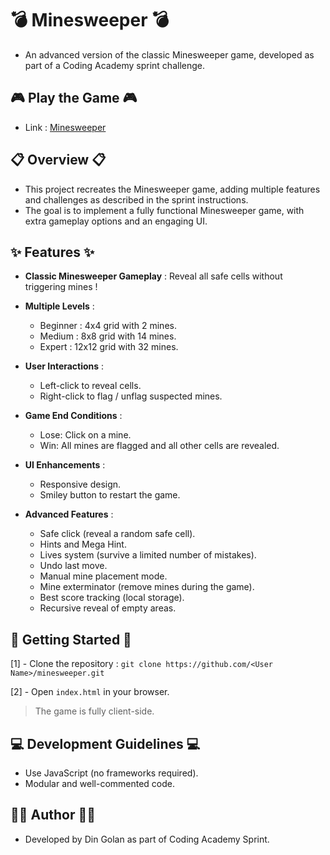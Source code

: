 # 💣 Minesweeper 💣

- An advanced version of the classic Minesweeper game, developed as part of a Coding Academy sprint challenge.

## 🎮 Play the Game 🎮

- Link : [Minesweeper](https://dingolan.github.io/Minesweeper/)

## 📋 Overview 📋

- This project recreates the Minesweeper game, adding multiple features and challenges as described in the sprint instructions. 
- The goal is to implement a fully functional Minesweeper game, with extra gameplay options and an engaging UI.

## ✨ Features ✨

- **Classic Minesweeper Gameplay** :
  Reveal all safe cells without triggering mines !

- **Multiple Levels** :
  - Beginner : 4x4 grid with 2 mines.
  - Medium : 8x8 grid with 14 mines.
  - Expert : 12x12 grid with 32 mines.

- **User Interactions** :
  - Left-click to reveal cells.
  - Right-click to flag / unflag suspected mines.

- **Game End Conditions** :
  - Lose: Click on a mine.
  - Win: All mines are flagged and all other cells are revealed.

- **UI Enhancements** :
  - Responsive design.  
  - Smiley button to restart the game.

- **Advanced Features** :
  - Safe click (reveal a random safe cell).
  - Hints and Mega Hint.
  - Lives system (survive a limited number of mistakes).
  - Undo last move.
  - Manual mine placement mode.
  - Mine exterminator (remove mines during the game).
  - Best score tracking (local storage).
  - Recursive reveal of empty areas.

## 🚀 Getting Started 🚀

[1] - Clone the repository :
    ```
    git clone https://github.com/<User Name>/minesweeper.git
    ```


[2] - Open `index.html` in your browser.

> The game is fully client-side.

## 💻 Development Guidelines 💻

- Use JavaScript (no frameworks required).
- Modular and well-commented code.

## 👨‍🎓 Author 👨‍🎓

- Developed by Din Golan as part of Coding Academy Sprint.
